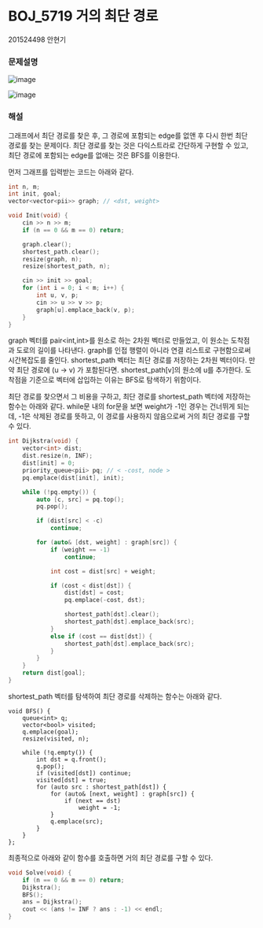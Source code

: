 # BOJ_5719 거의 최단 경로

201524498 안현기

### 문제설명

![image](https://user-images.githubusercontent.com/54882000/142715883-9a3f0fd2-b2e5-4cb3-bff6-bd0f33224b2d.png)

![image](https://user-images.githubusercontent.com/54882000/142715888-217b8168-d880-44c9-ad4f-6fb7915d4c05.png)

### 해설

그래프에서 최단 경로를 찾은 후, 그 경로에 포함되는 edge를 없앤 후 다시 한번 최단 경로를 찾는 문제이다. 최단 경로를 찾는 것은 다익스트라로 간단하게 구현할 수 있고, 최단 경로에 포함되는 edge를 없애는 것은 BFS를 이용한다.

먼저 그래프를 입력받는 코드는 아래와 같다.

```C++
int n, m;
int init, goal;
vector<vector<pii>> graph; // <dst, weight>

void Init(void) {
    cin >> n >> m;
    if (n == 0 && m == 0) return;

    graph.clear();
    shortest_path.clear();
    resize(graph, n);
    resize(shortest_path, n);

    cin >> init >> goal;
    for (int i = 0; i < m; i++) {
        int u, v, p;
        cin >> u >> v >> p;
        graph[u].emplace_back(v, p);
    }
}
```
graph 벡터를 pair<int,int>를 원소로 하는 2차원 벡터로 만들었고, 이 원소는 도착점과 도로의 길이를 나타낸다. graph를 인접 행렬이 아니라 연결 리스트로 구현함으로써 시간복잡도를 줄인다.
shortest_path 벡터는 최단 경로를 저장하는 2차원 벡터이다. 만약 최단 경로에 (u -> v) 가 포함된다면. shortest_path[v]의 원소에 u를 추가한다. 도착점을 기준으로 벡터에 삽입하는 이유는 BFS로 탐색하기 위함이다.

최단 경로를 찾으면서 그 비용을 구하고, 최단 경로를 shortest_path 벡터에 저장하는 함수는 아래와 같다.
while문 내의 for문을 보면 weight가 -1인 경우는 건너뛰게 되는데, -1은 삭제된 경로를 뜻하고, 이 경로를 사용하지 않음으로써 거의 최단 경로를 구할 수 있다.

```c++
int Dijkstra(void) {
    vector<int> dist;
    dist.resize(n, INF);
    dist[init] = 0;
    priority_queue<pii> pq; // < -cost, node > 
    pq.emplace(dist[init], init);

    while (!pq.empty()) {
        auto [c, src] = pq.top();
        pq.pop();

        if (dist[src] < -c)
            continue;

        for (auto& [dst, weight] : graph[src]) {
            if (weight == -1)
                continue;

            int cost = dist[src] + weight;

            if (cost < dist[dst]) {
                dist[dst] = cost;
                pq.emplace(-cost, dst);

                shortest_path[dst].clear();
                shortest_path[dst].emplace_back(src);
            }
            else if (cost == dist[dst]) {
                shortest_path[dst].emplace_back(src);
            }
        }
    }
    return dist[goal];
}
```

shortest_path 벡터를 탐색하여 최단 경로를 삭제하는 함수는 아래와 같다.

```
void BFS() {
    queue<int> q;
    vector<bool> visited;
    q.emplace(goal);
    resize(visited, n);

    while (!q.empty()) {
        int dst = q.front();
        q.pop();
        if (visited[dst]) continue;
        visited[dst] = true;
        for (auto src : shortest_path[dst]) {
            for (auto& [next, weight] : graph[src]) {
                if (next == dst)
                    weight = -1;
            }
            q.emplace(src);
        }
    }
};
```

최종적으로 아래와 같이 함수를 호출하면 거의 최단 경로를 구할 수 있다.

```c++
void Solve(void) {
    if (n == 0 && m == 0) return;
    Dijkstra();
    BFS();
    ans = Dijkstra();
    cout << (ans != INF ? ans : -1) << endl;
}
```
